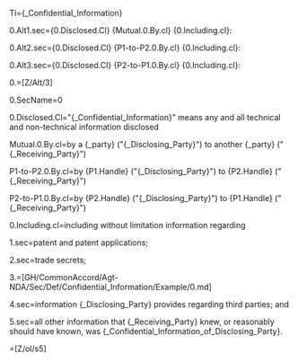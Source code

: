 Ti={_Confidential_Information}

0.Alt1.sec={0.Disclosed.Cl} {Mutual.0.By.cl} {0.Including.cl}:

0.Alt2.sec={0.Disclosed.Cl} {P1-to-P2.0.By.cl} {0.Including.cl}:

0.Alt3.sec={0.Disclosed.Cl} {P2-to-P1.0.By.cl} {0.Including.cl}:

0.=[Z/Alt/3]

0.SecName=0

0.Disclosed.Cl="{_Confidential_Information}" means any and all technical and non-technical information disclosed 

Mutual.0.By.cl=by a {_party} ("{_Disclosing_Party}") to another {_party} ("{_Receiving_Party}")

P1-to-P2.0.By.cl=by {P1.Handle} ("{_Disclosing_Party}") to {P2.Handle} ("{_Receiving_Party}")

P2-to-P1.0.By.cl=by {P2.Handle} ("{_Disclosing_Party}") to {P1.Handle} ("{_Receiving_Party}")

0.Including.cl=including without limitation information regarding

1.sec=patent and patent applications;

2.sec=trade secrets;

3.=[GH/CommonAccord/Agt-NDA/Sec/Def/Confidential_Information/Example/0.md]

4.sec=information {_Disclosing_Party} provides regarding third parties; and

5.sec=all other information that {_Receiving_Party} knew, or reasonably should have known, was {_Confidential_Information_of_Disclosing_Party}.

=[Z/ol/s5]
